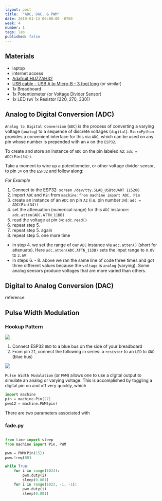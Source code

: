 ```yaml
---
layout: post
title:  "ADC, DAC, & PWM"
date: 2019-01-13 06:00:00 -0700
week: 4
number: 1
tags: lab
published: false
---
```


## Materials

* laptop
* internet access
* [Adafruit HUZZAH32](https://www.adafruit.com/product/3591)
* [USB cable - USB A to Micro-B - 3 foot long](https://www.adafruit.com/product/592) (or similar)
* 1x Breadboard
* 1x Potentiometer (or Voltage Divider Sensor)
* 1x LED (w/ 1x Resistor [220, 270, 330])


## Analog to Digital Conversion (ADC)

`Analog to Digital Conversion` (`ADC`) is the process of converting a varying voltage (`analog`) to a sequence of discrete voltages (`digital`). `MicroPython` provides a convenient interface for this via `ADC`, which can be used on any pin whose number is prepended with an `A` on the `ESP32`.

To create and store an instance of `ADC` on the pin labeled `A2`: `adc = ADC(Pin(34))`.

Take a moment to wire up a potentiometer, or other voltage divider sensor, to pin `34` on the `ESP32` and follow along:

*For Example*
1. Connect to the ESP32: `screen /dev/tty.SLAB_USBtoUART 115200`
2. import `ADC` and `Pin` from `machine`: `from machine import ADC, Pin`
3. create an instance of an `ADC` on pin `A2` (i.e. pin number `34`): `adc = ADC(Pin(34))`
4. set the attenuation (numerical range) for this `ADC` instance: `adc.atten(ADC.ATTN_11DB)`
5. read the voltage at pin `34`: `adc.read()`
6. repeat step 5.
7. repeat step 5. again
8. repeat step 5. one more time

* In step 4. we set the range of our `ADC` instance via `adc.atten()` (short for attenuate). Here `adc.atten(ADC.ATTN_11DB)` sets the input range to `0.0V` to `3.6V`
* In steps 6. - 8. above we ran the same line of code three times and got three different values because the `voltage` is `analog` (varying). Some analog sensors produce voltages that are more varied than others.


## Digital to Analog Conversion (DAC)

reference

## Pulse Width Modulation

### Hookup Pattern

![]({{site.url}}/assets/blink_rszd.jpg)

1. Connect ESP32 `GND` to a blue bus on the side of your breadboard
2. From pin `27`, connect the following in series: a `resistor` to an `LED` to `GND` (blue bus)


![]({{site.url}}/assets/PWM_wikipedia.png)

`Pulse Width Modulation` (or `PWM`) allows one to use a digital output to simulate an analog or varying voltage. This is accomplished by toggling a digital pin on and off very quickly, which

```python
import machine
pin = machine.Pin(27)
pwm12 = machine.PWM(pin)
```

There are two parameters associated with


### fade.py

```python

from time import sleep
from machine import Pin, PWM

pwm = PWM(Pin(15))
pwm.freq(60)

while True:
    for i in range(1024):
        pwm.duty(i)
        sleep(0.001)
    for i in range(1023, -1, -1):
        pwm.duty(i)
        sleep(0.001)
```
